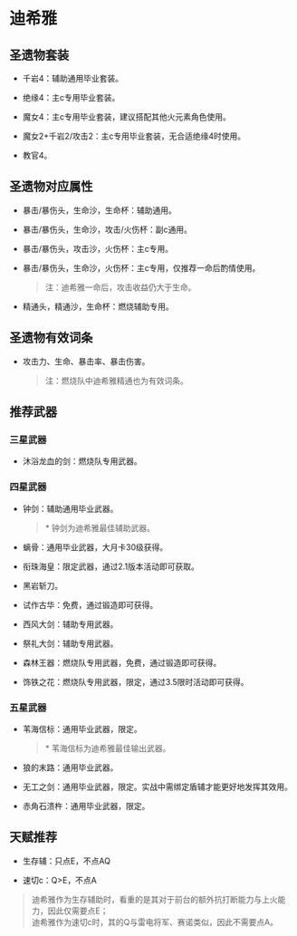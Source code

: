 # 迪希雅

## 圣遗物套装  

- 千岩4：辅助通用毕业套装。  

- 绝缘4：主c专用毕业套装。  

- 魔女4：主c专用毕业套装，建议搭配其他火元素角色使用。  

- 魔女2+千岩2/攻击2：主c专用毕业套装，无合适绝缘4时使用。  

- 教官4。  

## 圣遗物对应属性  

- 暴击/暴伤头，生命沙，生命杯：辅助通用。  

- 暴击/暴伤头，生命沙，攻击/火伤杯：副c通用。  

- 暴击/暴伤头，攻击沙，火伤杯：主c专用。  

- 暴击/暴伤头，生命沙，火伤杯：主c专用，仅推荐一命后酌情使用。  

  > 注：迪希雅一命后，攻击收益仍大于生命。  

- 精通头，精通沙，生命杯：燃烧辅助专用。  

## 圣遗物有效词条  

- 攻击力、生命、暴击率、暴击伤害。  

  > 注：燃烧队中迪希雅精通也为有效词条。  

## 推荐武器  

### 三星武器  

- 沐浴龙血的剑：燃烧队专用武器。  

### 四星武器  

- 钟剑：辅助通用毕业武器。  

  > \* 钟剑为迪希雅最佳辅助武器。  

- 螭骨：通用毕业武器，大月卡30级获得。  

- 衔珠海皇：限定武器，通过2.1版本活动即可获取。  

- 黑岩斩刀。  

- 试作古华：免费，通过锻造即可获得。  

- 西风大剑：辅助专用武器。  

- 祭礼大剑：辅助专用武器。  

- 森林王器：燃烧队专用武器，免费，通过锻造即可获得。  

- 饰铁之花：燃烧队专用武器，限定，通过3.5限时活动即可获得。  

### 五星武器  

- 苇海信标：通用毕业武器，限定。  

  > \* 苇海信标为迪希雅最佳输出武器。  

- 狼的末路：通用毕业武器。  

- 无工之剑：通用毕业武器，限定。实战中需绑定盾辅才能更好地发挥其效用。  

- 赤角石溃杵：通用毕业武器，限定。

## 天赋推荐  

- 生存辅：只点E，不点AQ  

- 速切c：Q>E，不点A  

> 迪希雅作为生存辅助时，看重的是其对于前台的额外抗打断能力与上火能力，因此仅需要点E；  
> 迪希雅作为速切c时，其的Q与雷电将军、赛诺类似，因此不需要点A。  